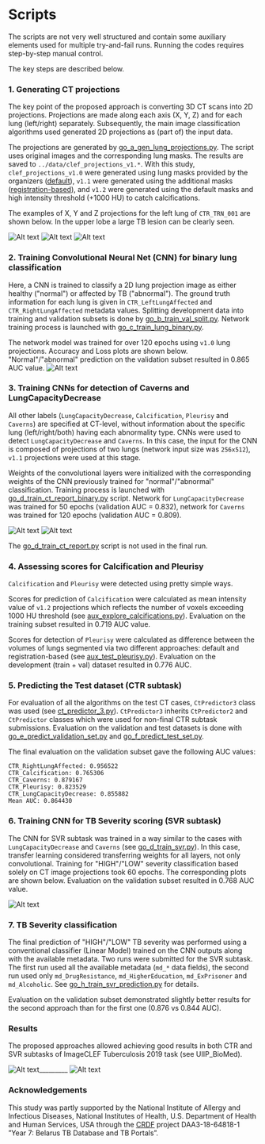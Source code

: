 # Scripts

The scripts are not very well structured and contain some auxiliary elements used for multiple try-and-fail runs.
Running the codes requires step-by-step manual control.

The key steps are described below.

### 1. Generating CT projections

The key point of the proposed approach is converting 3D CT scans into 2D projections. 
Projections are made along each axis (X, Y, Z) and for each lung (left/right) separately. 
Subsequently, the main image classification algorithms used generated 2D projections as (part of) the input data.

The projections are generated by [go_a_gen_lung_projections.py](go_a_gen_lung_projections.py). 
The script uses original images and the corresponding lung masks. 
The results are saved to `../data/clef_projections_v1.*`. 
With this study, `clef_projections_v1.0` were generated using  lung masks provided by the organizers ([default](https://www.researchgate.net/profile/Yashin_Dicente_Cid/publication/278031286_Efficient_and_fully_automatic_segmentation_of_the_lungs_in_CT_volumes/links/557aa1ac08ae753637571d22/Efficient-and-fully-automatic-segmentation-of-the-lungs-in-CT-volumes.pdf)), 
`v1.1` were generated using the additional masks ([registration-based](https://github.com/skliff13/CT_RegSegm)), 
and `v1.2` were generated using the default masks and high intensity threshold (+1000 HU) to catch calcifications.

The examples of X, Y and Z projections for the left lung of `CTR_TRN_001` are shown below. 
In the upper lobe a large TB lesion can be clearly seen.

![Alt text](figs/CTR_TRN_001_left_x_proj_mean_max_std.png?raw=true "X projection")
![Alt text](figs/CTR_TRN_001_left_y_proj_mean_max_std.png?raw=true "Y projection")
![Alt text](figs/CTR_TRN_001_left_z_proj_mean_max_std.png?raw=true "Z projection")

### 2. Training Convolutional Neural Net (CNN) for binary lung classification

Here, a CNN is trained to classify a 2D lung projection image as either healthy ("normal") or affected by TB ("abnormal"). 
The ground truth information for each lung is given in `CTR_LeftLungAffected` and `CTR_RightLungAffected` metadata values.
Splitting development data into training and validation subsets is done by [go_b_train_val_split.py](go_b_train_val_split.py).
Network training process is launched with [go_c_train_lung_binary.py](go_c_train_lung_binary.py).

The network model was trained for over 120 epochs using `v1.0` lung projections.
Accuracy and Loss plots are shown below. "Normal"/"abnormal" prediction on the validation subset resulted in 0.865 AUC value. 
![Alt text](figs/go_c_plots_min_val_loss_0.3176.png?raw=true "Accuracy and Loss plots")

### 3. Training CNNs for detection of Caverns and LungCapacityDecrease

All other labels (`LungCapacityDecrease`, `Calcification`, `Pleurisy` and `Caverns`) are specified at CT-level, without  information about the specific lung (left/right/both) having each abnormality type. 
CNNs were used to detect `LungCapacityDecrease` and `Caverns`.
In this case, the input for the CNN is composed of projections of two lungs (network input size was `256x512`), `v1.1` projections were used at this stage. 

Weights of the convolutional layers were initialized with the corresponding weights of the CNN previously trained for "normal"/"abnormal" classification.
Training process is launched with [go_d_train_ct_report_binary.py](go_d_train_ct_report_binary.py) script.
Network for `LungCapacityDecrease` was trained for 50 epochs (validation AUC = 0.832), network for `Caverns` was trained for 120 epochs (validation AUC = 0.809).

![Alt text](figs/go_d_lcd_min_val_loss_0.4834.png "Lung Capacity Decrease")
![Alt text](figs/go_d_caverns_min_val_loss_0.5083.png "Caverns")

The [go_d_train_ct_report.py](go_d_train_ct_report.py) script is not used in the final run.

### 4. Assessing scores for Calcification and Pleurisy

`Calcification` and `Pleurisy` were detected using pretty simple ways. 

Scores for prediction of `Calcification` were calculated as mean intensity value of `v1.2` projections which reflects the number of voxels exceeding 1000 HU threshold (see [aux_explore_calcifications.py](aux_explore_calcifications.py)).
Evaluation on the training subset resulted in 0.719 AUC value. 

Scores for detection of `Pleurisy` were calculated as difference between the volumes of lungs segmented via two different approaches: default and registration-based (see [aux_test_pleurisy.py](aux_test_pleurisy.py)). 
Evaluation on the development (train + val) dataset resulted in 0.776 AUC.

### 5. Predicting the Test dataset (CTR subtask)

For evaluation of all the algorithms on the test CT cases, `CtPredictor3` class was used (see [ct_predictor_3.py](ct_predictor_3.py)). 
`CtPredictor3` inherits `CtPredictor2` and `CtPredictor` classes which were used for non-final CTR subtask submissions.
Evaluation on the validation and test datasets is done with [go_e_predict_validation_set.py](go_e_predict_validation_set.py) and [go_f_predict_test_set.py](go_f_predict_test_set.py).

The final evaluation on the validation subset gave the following AUC values:

```CTR_LeftLungAffected: 0.906173
CTR_RightLungAffected: 0.956522
CTR_Calcification: 0.765306
CTR_Caverns: 0.879167
CTR_Pleurisy: 0.823529
CTR_LungCapacityDecrease: 0.855882
Mean AUC: 0.864430 
```

### 6. Training CNN for TB Severity scoring (SVR subtask)

The CNN for SVR subtask was trained in a way similar to the cases with `LungCapacityDecrease` and `Caverns` (see [go_d_train_svr.py](go_d_train_svr.py)).
In this case, transfer learning considered transferring weights for all layers, not only convolutional.
Training for "HIGH"/"LOW" severity classification based solely on CT image projections took 60 epochs.
The corresponding plots are shown below.
Evaluation on the validation subset resulted in 0.768 AUC value.

![Alt text](figs/go_SVR_min_val_loss_0.5596.png?raw=true "Training for HIGH/LOW Severity")

### 7. TB Severity classification

The final prediction of "HIGH"/"LOW" TB severity was performed using a conventional classifier (Linear Model) trained on the CNN outputs  along with the available metadata. 
Two runs were submitted for the SVR subtask. 
The first run used all the available metadata (`md_*` data fields), the second run used only `md_DrugResistance`, `md_HigherEducation`, `md_ExPrisoner` and `md_Alcoholic`.
See [go_h_train_svr_prediction.py](go_h_train_svr_prediction.py) for details.

Evaluation on the validation subset demonstrated slightly better results for the second approach than for the first one (0.876 vs 0.844 AUC).

### Results

The proposed approaches allowed achieving good results in both CTR and SVR subtasks of ImageCLEF Tuberculosis 2019 task (see UIIP_BioMed).

![Alt text](figs/clef2019_ctr_leaderboard.png "CTR Leaderboard")_________
![Alt text](figs/clef2019_svr_leaderboard.png "SVR Leaderboard")

### Acknowledgements

This study was partly supported by the National Institute of Allergy and Infectious Diseases, National Institutes of Health, U.S. Department of Health and Human Services, USA through the [CRDF](https://www.crdfglobal.org/) project DAA3-18-64818-1 ”Year 7: Belarus TB Database and TB Portals”. 
